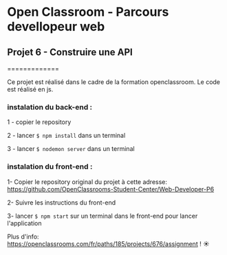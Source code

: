 # Open Classroom - Parcours devellopeur web

## Projet 6 - Construire une API
=============

Ce projet est réalisé dans le cadre de la formation openclassroom.
Le code est réalisé en js.

### instalation du back-end :

1 - copier le repository

2 - lancer `$ npm install` dans un terminal

3 - lancer `$ nodemon server` dans un terminal

### instalation du front-end :

1- Copier le repository original du projet à cette adresse: https://github.com/OpenClassrooms-Student-Center/Web-Developer-P6

2- Suivre les instructions du front-end

3- lancer `$ npm start` sur un terminal dans le front-end pour lancer l'application


Plus d'info: https://openclassrooms.com/fr/paths/185/projects/676/assignment ! :sunny: